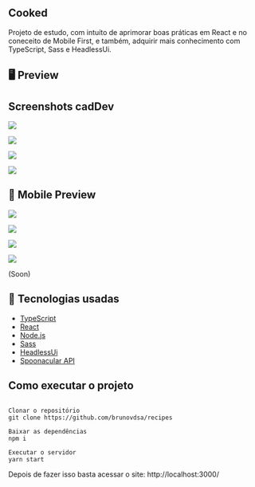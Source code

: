 ## **Cooked**

Projeto de estudo, com intuíto de aprimorar boas práticas em React e no coneceito de Mobile First, e também, adquirir mais conhecimento com TypeScript, Sass e HeadlessUi.

## 🖥 **Preview**

## Screenshots cadDev
<p aling="center">
    <img src="src/assets/to_readme/DesktopHome.png">
</p>
<p aling="center">
    <img src="src/assets/to_readme/DesktopSearch.png">
</p>
<p aling="center">
    <img src="src/assets/to_readme/DesktopRecipe1.png">
</p>
<p aling="center">
    <img src="src/assets/to_readme/DesktopRecipe2.png">
</p>

## 📱 **Mobile Preview**
<p aling="center">
    <img src="src/assets/to_readme/MobileHome.jpg">
</p>
<p aling="center">
    <img src="src/assets/to_readme/MobileSearch.jpg">
</p>
<p aling="center">
    <img src="src/assets/to_readme/MobileRecipe1.jpg">
</p>
<p aling="center">
    <img src="src/assets/to_readme/MobileRecipe2.jpg">
</p>  
(Soon)

## 🚀 Tecnologias usadas
- [TypeScript](https://www.typescriptlang.org)
- [React](https://pt-br.reactjs.org)
- [Node.js](https://nodejs.org/en)
- [Sass](https://sass-lang.com)
- [HeadlessUi](https://headlessui.dev)
- [Spoonacular API](https://spoonacular.com/food-api)

## Como executar o projeto

```

Clonar o repositório
git clone https://github.com/brunovdsa/recipes

Baixar as dependências
npm i

Executar o servidor
yarn start

```
Depois de fazer isso basta acessar o site: http://localhost:3000/

